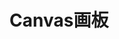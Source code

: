 <script setup lang="ts">
import canvasDemo from './canvas/demo.vue'
</script>

# Canvas画板

<ClientOnly>
  <canvasDemo />
</ClientOnly>
